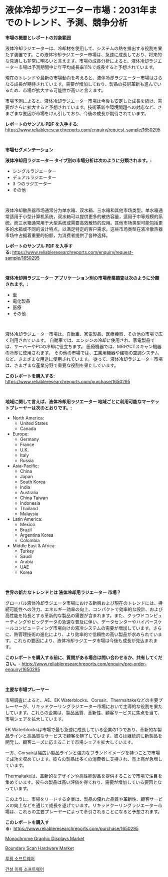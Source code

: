 <p><h1>液体冷却ラジエーター市場：2031年までのトレンド、予測、競争分析</h1></p><p><strong>市場の概要とレポートの対象範囲</strong></p>
<p><p>液体冷却ラジエーターは、冷却材を使用して、システムの熱を排出する役割を果たす装置です。この液体冷却ラジエーター市場は、急速に成長しており、将来的な見通しも非常に明るいと言えます。市場の成長分析によると、液体冷却ラジエーター市場は予測期間中に年平均成長率11%で成長すると予想されています。</p><p>現在のトレンドや最新の市場動向を考えると、液体冷却ラジエーター市場はさらなる成長が期待されています。需要が増加しており、製品の技術革新も進んでいるため、市場が拡大する可能性が高いと言えます。</p><p>市場予測によると、液体冷却ラジエーター市場は今後も安定した成長を続け、需要がさらに拡大すると予想されています。技術革新や環境問題への対応など、さまざまな要因が市場をけん引しており、今後の成長が期待されています。</p></p>
<p><strong>レポートのサンプル PDF を入手する:</strong> <a href="https://www.reliableresearchreports.com/enquiry/request-sample/1650295">https://www.reliableresearchreports.com/enquiry/request-sample/1650295</a></p>
<p>&nbsp;</p>
<p><strong>市場セグメンテーション</strong></p>
<p><strong>液体冷却用ラジエーター タイプ別の市場分析は次のように分類されます。:</strong></p>
<p><ul><li>シングルラジエーター</li><li>デュアルラジエーター</li><li>3 つのラジエーター</li><li>その他</li></ul></p>
<p>&nbsp;</p>
<p><p>液体冷却散热器市场通常分为单水箱、双水箱、三水箱和其他市场类型。单水箱通常适用于小型计算机系统，双水箱可以提供更多的散热容量，适用于中等规模的系统。而三水箱通常用于大型系统或需要高效散热的应用。其他市场类型可能包括更多的水箱或不同的设计特点，以满足特定的客户需求。这些市场类型在液冷散热器市场中占据着重要的份额，为消费者提供了各种选择。</p></p>
<p><strong>レポートのサンプル PDF を入手する:</strong>&nbsp;<a href="https://www.reliableresearchreports.com/enquiry/request-sample/1650295">https://www.reliableresearchreports.com/enquiry/request-sample/1650295</a></p>
<p>&nbsp;</p>
<p><strong> 液体冷却用ラジエーター アプリケーション別の市場産業調査は次のように分類されます。:</strong></p>
<p><ul><li>車</li><li>電化製品</li><li>医療</li><li>その他</li></ul></p>
<p>&nbsp;</p>
<p><p>液体冷却ラジエーター市場は、自動車、家電製品、医療機器、その他の市場で広く利用されています。 自動車では、エンジンの冷却に使用され、家電製品では、サーバーやPCの冷却に役立ちます。 医療機器では、MRIやCTスキャン機器の冷却に使用されます。 その他の市場では、工業用機器や建物の空調システムなど、さまざまな用途に使用されています。 従って、液体冷却ラジエーター市場は、さまざまな産業分野で重要な役割を果たしています。</p></p>
<p><strong>このレポートを購入する:</strong>&nbsp; <a href="https://www.reliableresearchreports.com/purchase/1650295">https://www.reliableresearchreports.com/purchase/1650295</a></p>
<p>&nbsp;</p>
<p><strong>地域に関して言えば、液体冷却用ラジエーター 地域ごとに利用可能なマーケットプレーヤーは次のとおりです。:</strong></p>
<p><ul>
    <li>
        North America:
        <ul>
            <li>United States</li>
            <li>Canada</li>
        </ul>
    </li>
    <li>
        Europe:
        <ul>
            <li>Germany</li>
            <li>France</li>
            <li>U.K.</li>
            <li>Italy</li>
            <li>Russia</li>
        </ul>
    </li>
    <li>
        Asia-Pacific:
        <ul>
            <li>China</li>
            <li>Japan</li>
            <li>South Korea</li>
            <li>India</li>
            <li>Australia</li>
            <li>China Taiwan</li>
            <li>Indonesia</li>
            <li>Thailand</li>
            <li>Malaysia</li>
        </ul>
    </li>
    <li>
        Latin America:
        <ul>
            <li>Mexico</li>
            <li>Brazil</li>
            <li>Argentina Korea</li>
            <li>Colombia</li>
        </ul>
    </li>
    <li>
        Middle East & Africa:
        <ul>
            <li>Turkey</li>
            <li>Saudi</li>
            <li>Arabia</li>
            <li>UAE</li>
            <li>Korea</li>
        </ul>
    </li>
    </ul></p>
<p>&nbsp;</p>
<p><strong>世界の新たなトレンドとは 液体冷却用ラジエーター 市場？</strong></p>
<p><p>グローバル液体冷却ラジエータ市場における新興および現在のトレンドには、持続可能性への注力、エネルギー効率の向上、コンパクトで効率的な設計、および高性能を特長とする革新的な製品の需要が含まれます。また、クラウドコンピューティングやビッグデータの急速な普及に伴い、データセンターやハイパースケールコンピューティング市場向けの液冷システムの需要が増加しています。さらに、熱管理技術の進化により、より効率的で信頼性の高い製品が求められています。これらの要因により、液体冷却ラジエータ市場は今後も成長が見込まれます。</p></p>
<p><strong>このレポートを購入する前に、質問がある場合は問い合わせるか、共有してください。</strong>- <a href="https://www.reliableresearchreports.com/enquiry/pre-order-enquiry/1650295">https://www.reliableresearchreports.com/enquiry/pre-order-enquiry/1650295</a></p>
<p>&nbsp;</p>
<p><strong>主要な市場プレーヤー</strong></p>
<p><p>市場調査によると、AE、EK Waterblocks、Corsair、Thermaltakeなどの主要プレーヤーが、リキッドクーリングラジエーター市場において主導的な役割を果たしています。これらの企業は、製品品質、革新性、顧客サービスに焦点を当て、市場シェアを拡大しています。</p><p>EK Waterblocksは市場で最も急速に成長している企業の1つであり、革新的な製品ラインと高品質なサービスで顧客を魅了しています。彼らは継続的に新製品を開発し、顧客ニーズに応えることで市場シェアを拡大しています。</p><p>一方、Corsairは幅広い製品ラインと強力なブランドイメージを持つことで市場で成功を収めています。彼らの製品は多くの消費者に支持され、売上高が急増しています。</p><p>Thermaltakeは、革新的なデザインや高性能製品を提供することで市場で注目を集めています。彼らの製品は高い評価を得ており、需要が増加している要因となっています。</p><p>このように、市場をリードする企業は、製品の優れた品質や革新性、顧客サービスの向上などを通じて成長を遂げています。リキッドクーリングラジエーター市場は、これらの主要プレーヤーによって牽引されることになると予想されます。</p></p>
<p><strong>このレポートを購入する:</strong>&nbsp;&nbsp;<a href="https://www.reliableresearchreports.com/purchase/1650295">https://www.reliableresearchreports.com/purchase/1650295</a></p>
<p><p><a href="https://github.com/redneck06/Market-Research-Report-List-2/blob/main/monochrome-graphic-displays-market.md">Monochrome Graphic Displays Market</a></p><p><a href="https://github.com/peachesmcdowel1/Market-Research-Report-List-2/blob/main/boundary-scan-hardware-market.md">Boundary Scan Hardware Market</a></p><p><a href="https://github.com/TimmyMann6767/Market-Research-Report-List-1/blob/main/20681309405.md">루핑 소프트웨어</a></p><p><a href="https://github.com/JeromeRtyau89966/Market-Research-Report-List-1/blob/main/63280899406.md">건설 이륙 소프트웨어</a></p></p>